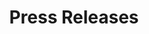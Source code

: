 ---
title: "Press Releases"
description: ""
image: "images/press-releases/header-bg.jpg"
keywords: [""]
draft: false
layout: "press-releases"

press_releases:
  title: "3mdeb was **mentioned in**"
  releases:
    - date: "03.12.2020"
      image: "images/press-releases/twitter.png"
      youtube_video_id: ""
      source: "https://twitter.com/dwizzzleMSFT/status/1335013939965382656?s=19"
      review: |
        MSFT Director of OS Security on Twitter
        **– David Weston**

    - date: "03.12.2020"
      image: "images/press-releases/3mdeb.png"
      youtube_video_id: ""
      source: "https://www.phoronix.com/scan.php?page=news_item&px=AMD-OpenBMC-2020-Progress"
      review: |
        AMD Is Making Progress On Open-Source Firmware - Initially With OpenBMC <br/>
        **– Michael Larabel**

    - date: "20.09.2020"
      image: "images/press-releases/3-1024x966.png"
      youtube_video_id: ""
      source: "https://www.phoronix.com/scan.php?page=news_item&px=OpenPOWER-Summit-2020&s=09"
      review: |
        OpenPOWER Summit 2020 Was This Week With Many Interesting Hardware/Software Talks <br/>
        **– Michael Larabel**

    - date: "18.06.2020"
      image: "images/press-releases/daniel-andrade-A_gGAj9SaP8-unsplash.jpg"
      youtube_video_id: ""
      source: "https://oshdata.com/2020/09/17/the-state-of-oshdata/"
      review: |
        The State of OSHdata and Open Hardware <br/>
        **– Harris Kenny**

    - date: "18.06.2020"
      image: ""
      youtube_video_id: "8yd2c18R7u0"
      source: ""
      review: |
        UEFI Forum Virtual Plugfest 2020 <br/>
        **– Daniel Kiper**

    - date: "03.02.2020"
      image: "images/press-releases/2.png"
      youtube_video_id: ""
      source: "https://www.phoronix.com/scan.php?page=news_item&px=AMD-Coreboot-In-Early-2020"
      review: |
        The Current State of AMD Zen Coreboot Support: Basically Limited To Chromebooks <br/>
        **– Michael Larabel**

    - date: "03.02.2020"
      image: "images/press-releases/Zrzut-ekranu-2020-02-7-o-10.46.52.png"
      youtube_video_id: ""
      source: "https://twitter.com/joantoledo3/status/1224170527809359875"
      review: |
        Python blogpost <br/>
        **– Joan Toledo**

    - date: "01.02.2020"
      image: "images/press-releases/Zrzut-ekranu-2020-02-7-o-10.56.15-1024x547.png"
      youtube_video_id: ""
      source: "https://fosdem.org/2020/schedule/event/guadc/attachments/slides/3820/export/events/attachments/guadc/slides/3820/grub_upstream_and_distros_cooperation_20200201_dk.pdf"
      review: |
        GRUB upstream and distros cooperation <br/>
        **– Daniel Kiper**

    - date: "30.10.2019"
      image: ""
      youtube_video_id: "6ktGXJBJmLM"
      source: ""
      review: |
        Platform Security Summit – LinuxBoot progress: boot anything from Linux  <br/>
        **– Chris Koch, Google**

    - date: "01.10.2019"
      image: ""
      youtube_video_id: "DbpCU9iSi4g"
      source: ""
      review: |
        TrenchBoot – How to Nicely Boot System with Intel TXT and AMD SVM <br/>
        **– Daniel Kiper, Daniel Smith**

    - date: "21.09.2019"
      image: ""
      youtube_video_id: "4HeIkcrEWkc"
      source: ""
      review: |
        News from the coreboot land <br/>
        **– Paul Menzel**

    - date: "06.09.2019"
      image: "images/press-releases/bsd-e1575281481247.png"
      youtube_video_id: ""
      source: "https://twitter.com/HardenedBSD/status/1170040875075985408"
      review: |
        3mdeb as first collaborating vendor on security issues <br/>
        **– Hardened BSD**

    - date: "05.09.2019"
      image: "images/press-releases/1-1024x724.png"
      youtube_video_id: ""
      source: "https://www.phoronix.com/scan.php?page=news_item&px=OSFC-2019-Intel-Bins-License"
      review: |
        Some Intel Firmware Binaries Will Reportedly Be More Liberally Licensed <br/>
        **– Michael Larabel**

    - date: "02.08.2019"
      image: "images/press-releases/richard.png"
      youtube_video_id: ""
      source: "https://twitter.com/hughsient/status/1157288247564939266?s=09"
      review: |
        LVFS talk from OSFC2019 <br/>
        **– Richard Hughes**

    - date: "13.07.2019"
      image: ""
      youtube_video_id: "f0LZFSq4Ack"
      source: ""
      review: |
        How TrenchBoot is Enabling Measured Launch for Open-Source Platform Security <br/>
        **– Daniel Smith**


latest_articles:
  enable: true
  title: "Latest **Articles**"
  articles:
    - title: "Articles on <br/> **E-lektor Magazine**"
      source_url: "https://www.elektormagazine.com/magazine/elektor-75/42164"
      image: "images/latest-articles/ezgif.com-webp-to-jpg-e1560357043205.jpg"

    - title: "Articles on <br/> **Reddit**"
      source_url: "https://www.reddit.com/domain/3mdeb.com/"
      image: "images/latest-articles/pobrany-plik-e1560357066563.png"

    - title: "Articles on <br/> **Firmware Security**"
      source_url: "https://firmwaresecurity.com/?s=3mdeb"
      image: "images/latest-articles/firmwaresecurity-e1575281314935.jpg"

    - title: "Articles on <br/> **Picurdi**"
      source_url: "https://www.picurdi.com/3mdeb/"
      image: "images/latest-articles/56599782_306466833366859_2921705366288859136_n-e1575281280711.png"
---